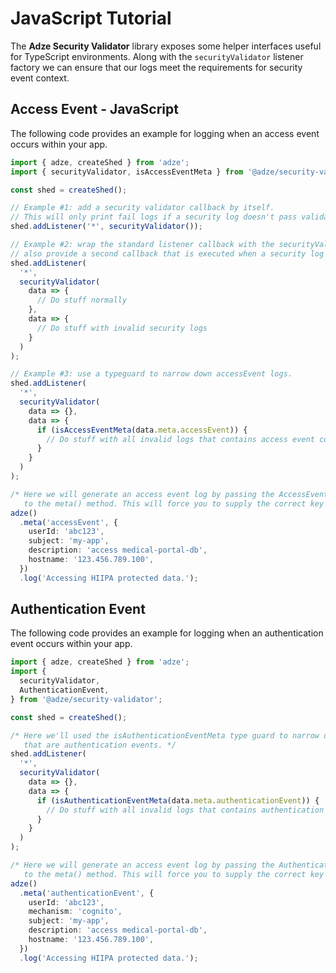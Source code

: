 # JavaScript Tutorial

The **Adze Security Validator** library exposes some helper interfaces useful for TypeScript environments. Along with the `securityValidator` listener factory we can ensure that our logs meet the requirements for security event context.

## Access Event - JavaScript

The following code provides an example for logging when an access event occurs within your app.

```typescript
import { adze, createShed } from 'adze';
import { securityValidator, isAccessEventMeta } from '@adze/security-validator';

const shed = createShed();

// Example #1: add a security validator callback by itself.
// This will only print fail logs if a security log doesn't pass validation.
shed.addListener('*', securityValidator());

// Example #2: wrap the standard listener callback with the securityValidator callback factory and
// also provide a second callback that is executed when a security log fails validation.
shed.addListener(
  '*',
  securityValidator(
    data => {
      // Do stuff normally
    },
    data => {
      // Do stuff with invalid security logs
    }
  )
);

// Example #3: use a typeguard to narrow down accessEvent logs.
shed.addListener(
  '*',
  securityValidator(
    data => {},
    data => {
      if (isAccessEventMeta(data.meta.accessEvent)) {
        // Do stuff with all invalid logs that contains access event context
      }
    }
  )
);

/* Here we will generate an access event log by passing the AccessEvent interface as a generic
   to the meta() method. This will force you to supply the correct key and value. */
adze()
  .meta('accessEvent', {
    userId: 'abc123',
    subject: 'my-app',
    description: 'access medical-portal-db',
    hostname: '123.456.789.100',
  })
  .log('Accessing HIIPA protected data.');
```

## Authentication Event

The following code provides an example for logging when an authentication event occurs within your app.

```typescript
import { adze, createShed } from 'adze';
import {
  securityValidator,
  AuthenticationEvent,
} from '@adze/security-validator';

const shed = createShed();

/* Here we'll used the isAuthenticationEventMeta type guard to narrow down our logic to only logs
   that are authentication events. */
shed.addListener(
  '*',
  securityValidator(
    data => {},
    data => {
      if (isAuthenticationEventMeta(data.meta.authenticationEvent)) {
        // Do stuff with all invalid logs that contains authentication event context
      }
    }
  )
);

/* Here we will generate an access event log by passing the AuthenticationEvent interface as a generic
   to the meta() method. This will force you to supply the correct key and value. */
adze()
  .meta('authenticationEvent', {
    userId: 'abc123',
    mechanism: 'cognito',
    subject: 'my-app',
    description: 'access medical-portal-db',
    hostname: '123.456.789.100',
  })
  .log('Accessing HIIPA protected data.');
```
